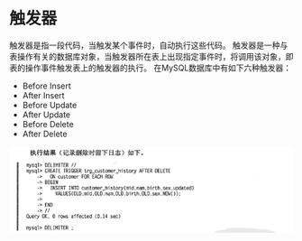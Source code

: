 # 触发器

触发器是指一段代码，当触发某个事件时，自动执行这些代码。
触发器是一种与表操作有关的数据库对象，当触发器所在表上出现指定事件时，将调用该对象，即表的操作事件触发表上的触发器的执行。
在MySQL数据库中有如下六种触发器：

+ Before Insert
+ After Insert
+ Before Update
+ After Update
+ Before Delete
+ After Delete

![创建触发器](./img/trigger_sql.png)